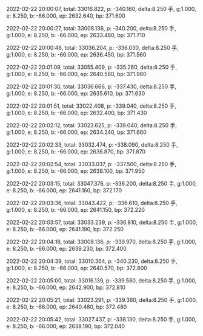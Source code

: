 2022-02-22 20:00:07, total: 33016.822, p: -340.160, delta:8.250 手, g:1.000, e: 8.250, b: -66.000, ep: 2632.640, bp: 371.600

2022-02-22 20:00:27, total: 33008.136, p: -340.200, delta:8.250 手, g:1.000, e: 8.250, b: -66.000, ep: 2633.480, bp: 371.710

2022-02-22 20:00:48, total: 33036.204, p: -336.030, delta:8.250 手, g:1.000, e: 8.250, b: -66.000, ep: 2636.450, bp: 371.560

2022-02-22 20:01:09, total: 33055.409, p: -335.260, delta:8.250 手, g:1.000, e: 8.250, b: -66.000, ep: 2640.580, bp: 371.980

2022-02-22 20:01:30, total: 33036.666, p: -337.430, delta:8.250 手, g:1.000, e: 8.250, b: -66.000, ep: 2635.610, bp: 371.630

2022-02-22 20:01:51, total: 33022.408, p: -339.040, delta:8.250 手, g:1.000, e: 8.250, b: -66.000, ep: 2632.400, bp: 371.430

2022-02-22 20:02:12, total: 33023.625, p: -339.040, delta:8.250 手, g:1.000, e: 8.250, b: -66.000, ep: 2634.240, bp: 371.660

2022-02-22 20:02:33, total: 33032.474, p: -338.090, delta:8.250 手, g:1.000, e: 8.250, b: -66.000, ep: 2636.870, bp: 371.870

2022-02-22 20:02:54, total: 33033.037, p: -337.500, delta:8.250 手, g:1.000, e: 8.250, b: -66.000, ep: 2638.100, bp: 371.950

2022-02-22 20:03:15, total: 33047.376, p: -336.200, delta:8.250 手, g:1.000, e: 8.250, b: -66.000, ep: 2641.160, bp: 372.170

2022-02-22 20:03:36, total: 33043.422, p: -336.610, delta:8.250 手, g:1.000, e: 8.250, b: -66.000, ep: 2641.150, bp: 372.220

2022-02-22 20:03:57, total: 33033.239, p: -336.810, delta:8.250 手, g:1.000, e: 8.250, b: -66.000, ep: 2641.190, bp: 372.250

2022-02-22 20:04:18, total: 33008.136, p: -339.970, delta:8.250 手, g:1.000, e: 8.250, b: -66.000, ep: 2639.230, bp: 372.400

2022-02-22 20:04:39, total: 33010.364, p: -340.230, delta:8.250 手, g:1.000, e: 8.250, b: -66.000, ep: 2640.570, bp: 372.600

2022-02-22 20:05:00, total: 33016.139, p: -339.580, delta:8.250 手, g:1.000, e: 8.250, b: -66.000, ep: 2642.900, bp: 372.810

2022-02-22 20:05:21, total: 33023.291, p: -339.360, delta:8.250 手, g:1.000, e: 8.250, b: -66.000, ep: 2640.480, bp: 372.480

2022-02-22 20:05:42, total: 33027.437, p: -338.130, delta:8.250 手, g:1.000, e: 8.250, b: -66.000, ep: 2638.190, bp: 372.040
